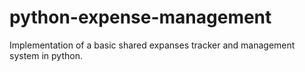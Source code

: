 # python-expense-management
Implementation of a basic shared expanses tracker and management system in python.
